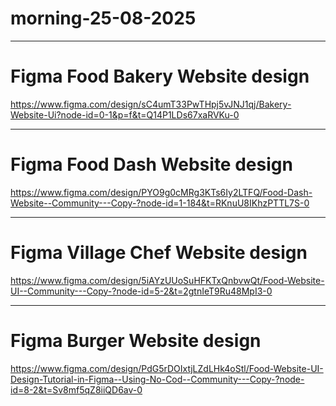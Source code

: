 # morning-25-08-2025


----------------------------------------------------------------------
# Figma Food Bakery Website design
https://www.figma.com/design/sC4umT33PwTHpj5vJNJ1qj/Bakery-Website-Ui?node-id=0-1&p=f&t=Q14P1LDs67xaRVKu-0

----------------------------------------------------------------------
# Figma Food Dash Website design
https://www.figma.com/design/PYO9g0cMRg3KTs6Iy2LTFQ/Food-Dash-Website--Community---Copy-?node-id=1-184&t=RKnuU8IKhzPTTL7S-0

----------------------------------------------------------------------
# Figma Village Chef Website design
https://www.figma.com/design/5iAYzUUoSuHFKTxQnbvwQt/Food-Website-UI--Community---Copy-?node-id=5-2&t=2gtnIeT9Ru48MpI3-0

----------------------------------------------------------------------
# Figma Burger Website design
https://www.figma.com/design/PdG5rDOIxtjLZdLHk4oStl/Food-Website-UI-Design-Tutorial-in-Figma--Using-No-Cod--Community---Copy-?node-id=8-2&t=Sv8mf5qZ8iiQD6av-0

